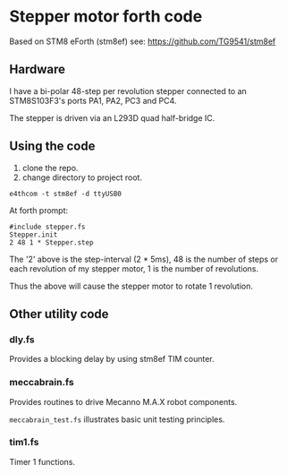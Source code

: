 # Stepper motor forth code

Based on STM8 eForth (stm8ef) see: https://github.com/TG9541/stm8ef

## Hardware
I have a bi-polar 48-step per revolution stepper
connected to an STM8S103F3's ports PA1, PA2, PC3 and PC4.

The stepper is driven via an L293D quad half-bridge IC.

## Using the code

1. clone the repo.
1. change directory to project root.

```
e4thcom -t stm8ef -d ttyUSB0
```

At forth prompt:

```
#include stepper.fs
Stepper.init
2 48 1 * Stepper.step
```

The '2' above is the step-interval (2 * 5ms),
48 is the number of steps or each revolution of my stepper motor,
1 is the number of revolutions.

Thus the above will cause the stepper motor
to rotate 1 revolution.

## Other utility code

### dly.fs
Provides a blocking delay by using stm8ef TIM counter.

### meccabrain.fs
Provides routines to drive Mecanno M.A.X robot components.

`meccabrain_test.fs` illustrates basic unit testing principles.

### tim1.fs
Timer 1 functions.
